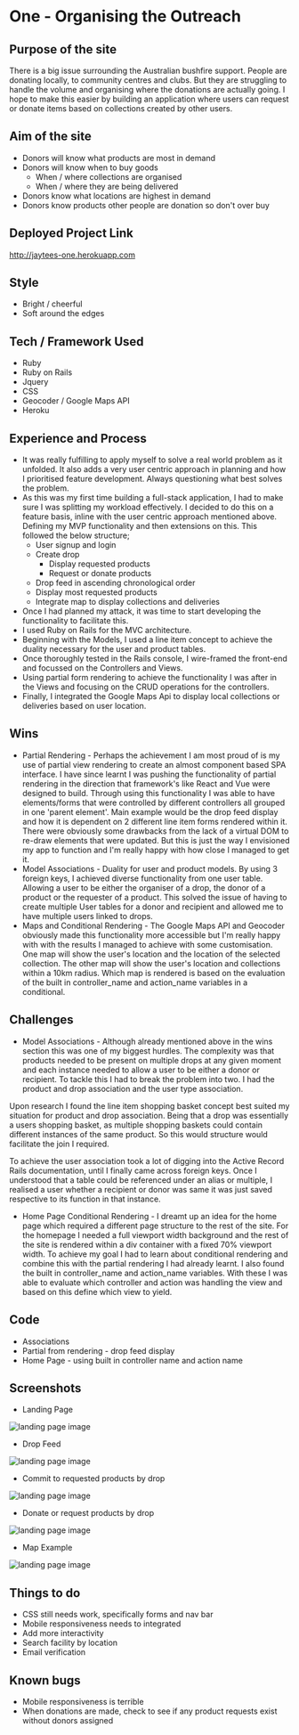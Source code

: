 # One - Organising the Outreach

## Purpose of the site

There is a big issue surrounding the Australian bushfire support. People are donating locally, to community centres and clubs. But they are struggling to handle the volume and organising where the donations are actually going. I hope to make this easier by building an application where users can request or donate items based on collections created by other users.

## Aim of the site

- Donors will know what products are most in demand
- Donors will know when to buy goods
  - When / where collections are organised
  - When / where they are being delivered
- Donors know what locations are highest in demand
- Donors know products other people are donation so don't over buy

## Deployed Project Link

http://jaytees-one.herokuapp.com

## Style

- Bright / cheerful
- Soft around the edges

## Tech / Framework Used

- Ruby
- Ruby on Rails
- Jquery
- CSS
- Geocoder / Google Maps API
- Heroku

## Experience and Process

- It was really fulfilling to apply myself to solve a real world problem as it unfolded. It also adds a very user centric approach in planning and how I prioritised feature development. Always questioning what best solves the problem.
- As this was my first time building a full-stack application, I had to make sure I was splitting my workload effectively. I decided to do this on a feature basis, inline with the user centric approach mentioned above. Defining my MVP functionality and then extensions on this. This followed the below structure;
  - User signup and login
  - Create drop
    - Display requested products
    - Request or donate products
  - Drop feed in ascending chronological order
  - Display most requested products
  - Integrate map to display collections and deliveries
- Once I had planned my attack, it was time to start developing the functionality to facilitate this.
- I used Ruby on Rails for the MVC architecture.
- Beginning with the Models, I used a line item concept to achieve the duality necessary for the user and product tables.
- Once thoroughly tested in the Rails console, I wire-framed the front-end and focussed on the Controllers and Views.
- Using partial form rendering to achieve the functionality I was after in the Views and focusing on the CRUD operations for the controllers.
- Finally, I integrated the Google Maps Api to display local collections or deliveries based on user location.

## Wins

- Partial Rendering - Perhaps the achievement I am most proud of is my use of partial view rendering to create an almost component based SPA interface. I have since learnt I was pushing the functionality of partial rendering in the direction that framework's like React and Vue were designed to build. Through using this functionality I was able to have elements/forms that were controlled by different controllers all grouped in one 'parent element'. Main example would be the drop feed display and how it is dependent on 2 different line item forms rendered within it. There were obviously some drawbacks from the lack of a virtual DOM to re-draw elements that were updated. But this is just the way I envisioned my app to function and I'm really happy with how close I managed to get it.
- Model Associations - Duality for user and product models. By using 3 foreign keys, I achieved diverse functionality from one user table. Allowing a user to be either the organiser of a drop, the donor of a product or the requester of a product. This solved the issue of having to create multiple User tables for a donor and recipient and allowed me to have multiple users linked to drops.
- Maps and Conditional Rendering - The Google Maps API and Geocoder obviously made this functionality more accessible but I'm really happy with with the results I managed to achieve with some customisation. One map will show the user's location and the location of the selected collection. The other map will show the user's location and collections within a 10km radius. Which map is rendered is based on the evaluation of the built in controller_name and action_name variables in a conditional.

## Challenges

- Model Associations - Although already mentioned above in the wins section this was one of my biggest hurdles. The complexity was that products needed to be present on multiple drops at any given moment and each instance needed to allow a user to be either a donor or recipient. To tackle this I had to break the problem into two. I had the product and drop association and the user type association.

Upon research I found the line item shopping basket concept best suited my situation for product and drop association. Being that a drop was essentially a users shopping basket, as multiple shopping baskets could contain different instances of the same product. So this would structure would facilitate the join I required.

To achieve the user association took a lot of digging into the Active Record Rails documentation, until I finally came across foreign keys. Once I understood that a table could be referenced under an alias or multiple, I realised a user whether a recipient or donor was same it was just saved respective to its function in that instance.

- Home Page Conditional Rendering - I dreamt up an idea for the home page which required a different page structure to the rest of the site. For the homepage I needed a full viewport width background and the rest of the site is rendered within a div container with a fixed 70% viewport width. To achieve my goal I had to learn about conditional rendering and combine this with the partial rendering I had already learnt. I also found the built in controller_name and action_name variables. With these I was able to evaluate which controller and action was handling the view and based on this define which view to yield.

## Code

- Associations
- Partial from rendering - drop feed display
- Home Page - using built in controller name and action name

## Screenshots

- Landing Page

![landing page image](app/assets/images/screenshot-1.png)

- Drop Feed

![landing page image](app/assets/images/screenshot-2.png)

- Commit to requested products by drop

![landing page image](app/assets/images/screenshot-4.png)

- Donate or request products by drop

![landing page image](app/assets/images/screenshot-5.png)

- Map Example

![landing page image](app/assets/images/screenshot-3.png)

## Things to do

- CSS still needs work, specifically forms and nav bar
- Mobile responsiveness needs to integrated
- Add more interactivity
- Search facility by location
- Email verification

## Known bugs

- Mobile responsiveness is terrible
- When donations are made, check to see if any product requests exist without donors assigned
